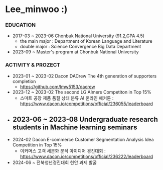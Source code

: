 # Lee_minwoo :)

### EDUCATION
- 2017-03 ~ 2023-06 Chonbuk National University (91.2,GPA 4.5)
  - the main major : Department of Korean Language and Literature
  - double major : Science Convergence Big Data Department
- 2023-09 ~ Master's program at Chonbuk National University 

### ACTIVITY & PROZECT
- 2023-01 ~ 2023-02 Dacon DACrew The 4th generation of supporters completion
  - https://github.com/lmw5153/dacrew
- 2023-12 ~ 2023-02 The second LG AImers Competiton in Top 15%
  - 스마트 공장 제품 품질 상태 분류 AI 온라인 해커톤 : https://www.dacon.io/competitions/official/236055/leaderboard
- 2023-06 ~ 2023-08 Undergraduate research students in Machine learning seminars
  - 
- 2024-02 Dacon E-commerce Customer Segmentation Analysis Idea Competition in Top 15%
  - 이커머스 고객 세분화 분석 아이디어 경진대회 : https://www.dacon.io/competitions/official/236222/leaderboard
- 2024-06 ~ 전북청년경진대회 현안 과제 발굴
